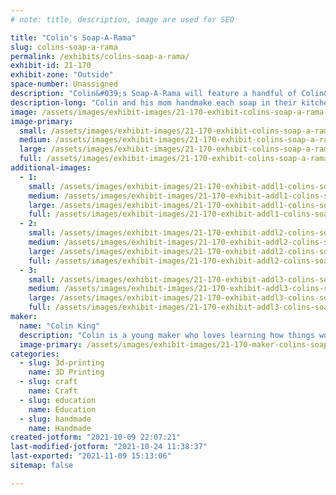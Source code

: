 ```yaml
---
# note: title, description, image are used for SEO

title: "Colin's Soap-A-Rama"
slug: colins-soap-a-rama
permalink: /exhibits/colins-soap-a-rama/
exhibit-id: 21-170
exhibit-zone: "Outside"
space-number: Unassigned
description: "Colin&#039;s Soap-A-Rama will feature a handful of Colin&#039;s favorite homemade soaps!"
description-long: "Colin and his mom handmake each soap in their kitchen using only mommy approved ingredients. Colin will be featuring some of his favorite soaps including roach soap and a brand new Maker Faire feature soap!"
image: /assets/images/exhibit-images/21-170-exhibit-colins-soap-a-rama-colin-s-soap-a-rama-logos-large.jpeg
image-primary: 
  small: /assets/images/exhibit-images/21-170-exhibit-colins-soap-a-rama-colin-s-soap-a-rama-logos-small.jpeg
  medium: /assets/images/exhibit-images/21-170-exhibit-colins-soap-a-rama-colin-s-soap-a-rama-logos-medium.jpeg
  large: /assets/images/exhibit-images/21-170-exhibit-colins-soap-a-rama-colin-s-soap-a-rama-logos-large.jpeg
  full: /assets/images/exhibit-images/21-170-exhibit-colins-soap-a-rama-colin-s-soap-a-rama-logos-full.jpeg
additional-images: 
  - 1:
    small: /assets/images/exhibit-images/21-170-exhibit-addl1-colins-soap-a-rama-pxl-20211009-224611266-small.jpg
    medium: /assets/images/exhibit-images/21-170-exhibit-addl1-colins-soap-a-rama-pxl-20211009-224611266-medium.jpg
    large: /assets/images/exhibit-images/21-170-exhibit-addl1-colins-soap-a-rama-pxl-20211009-224611266-large.jpg
    full: /assets/images/exhibit-images/21-170-exhibit-addl1-colins-soap-a-rama-pxl-20211009-224611266-full.jpg
  - 2:
    small: /assets/images/exhibit-images/21-170-exhibit-addl2-colins-soap-a-rama-pxl-20211009-231221321-exported-1255-1633831328647-small.jpg
    medium: /assets/images/exhibit-images/21-170-exhibit-addl2-colins-soap-a-rama-pxl-20211009-231221321-exported-1255-1633831328647-medium.jpg
    large: /assets/images/exhibit-images/21-170-exhibit-addl2-colins-soap-a-rama-pxl-20211009-231221321-exported-1255-1633831328647-large.jpg
    full: /assets/images/exhibit-images/21-170-exhibit-addl2-colins-soap-a-rama-pxl-20211009-231221321-exported-1255-1633831328647-full.jpg
  - 3:
    small: /assets/images/exhibit-images/21-170-exhibit-addl3-colins-soap-a-rama-pxl-20211010-020041634-small.jpg
    medium: /assets/images/exhibit-images/21-170-exhibit-addl3-colins-soap-a-rama-pxl-20211010-020041634-medium.jpg
    large: /assets/images/exhibit-images/21-170-exhibit-addl3-colins-soap-a-rama-pxl-20211010-020041634-large.jpg
    full: /assets/images/exhibit-images/21-170-exhibit-addl3-colins-soap-a-rama-pxl-20211010-020041634-full.jpg
maker: 
  name: "Colin King"
  description: "Colin is a young maker who loves learning how things work. "
  image-primary: /assets/images/exhibit-images/21-170-maker-colins-soap-a-rama-pxl-20211009-225323171-medium.jpg
categories: 
  - slug: 3d-printing
    name: 3D Printing
  - slug: craft
    name: Craft
  - slug: education
    name: Education
  - slug: handmade
    name: Handmade
created-jotform: "2021-10-09 22:07:21"
last-modified-jotform: "2021-10-24 11:38:37"
last-exported: "2021-11-09 15:13:06"
sitemap: false

---
```

